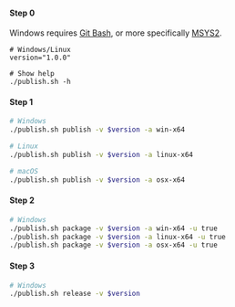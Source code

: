 
#### Step 0

Windows requires [Git Bash](https://gitforwindows.org), or more specifically [MSYS2](https://www.msys2.org).

```
# Windows/Linux
version="1.0.0"

# Show help
./publish.sh -h
```

#### Step 1

```bash
# Windows
./publish.sh publish -v $version -a win-x64

# Linux
./publish.sh publish -v $version -a linux-x64

# macOS
./publish.sh publish -v $version -a osx-x64
```

#### Step 2

```bash
# Windows
./publish.sh package -v $version -a win-x64 -u true
./publish.sh package -v $version -a linux-x64 -u true
./publish.sh package -v $version -a osx-x64 -u true
```

#### Step 3

```bash
# Windows
./publish.sh release -v $version
```
